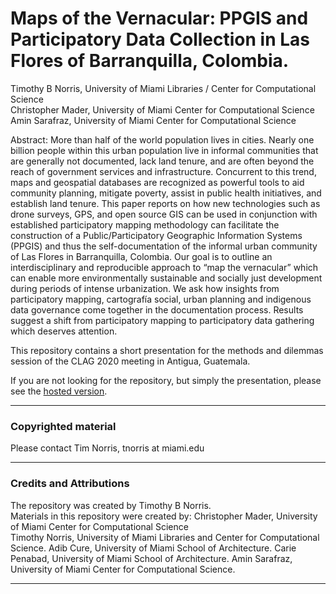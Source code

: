 # Maps of the Vernacular: PPGIS and Participatory Data Collection in Las Flores of Barranquilla, Colombia.

Timothy B Norris, University of Miami Libraries / Center for Computational Science  
Christopher Mader, University of Miami Center for Computational Science  
Amin Sarafraz, University of Miami Center for Computational Science  

Abstract: More than half of the world population lives in cities. Nearly one billion people within this urban population live in informal communities that are generally not documented, lack land tenure, and are often beyond the reach of government services and infrastructure. Concurrent to this trend, maps and geospatial databases are recognized as powerful tools to aid community planning, mitigate poverty, assist in public health initiatives, and establish land tenure. This paper reports on how new technologies such as drone surveys, GPS, and open source GIS can be used in conjunction with established participatory mapping methodology can facilitate the construction of a Public/Participatory Geographic Information Systems (PPGIS) and thus the self-documentation of the informal urban community of Las Flores in Barranquilla, Colombia. Our goal is to outline an interdisciplinary and reproducible approach to “map the vernacular” which can enable more environmentally sustainable and socially just development during periods of intense urbanization. We ask how insights from participatory mapping, cartografía social, urban planning and indigenous data governance come together in the documentation process. Results suggest a shift from participatory mapping to participatory data gathering which deserves attention.

This repository contains a short presentation for the methods and dilemmas session of the CLAG 2020 meeting in Antigua, Guatemala.  

If you are not looking for the repository, but simply the presentation, please see the [hosted version](http://tibbben.github.io/clag2020/). 

---

### Copyrighted material

Please contact Tim Norris, tnorris at miami.edu

---

### Credits and Attributions

The repository was created by Timothy B Norris.  
Materials in this  repository were created by: 
Christopher Mader, University of Miami Center for Computational Science  
Timothy Norris, University of Miami Libraries and Center for Computational Science. 
Adib Cure, University of Miami School of Architecture. 
Carie Penabad, University of Miami School of Architecture. 
Amin Sarafraz, University of Miami Center for Computational Science. 

---


